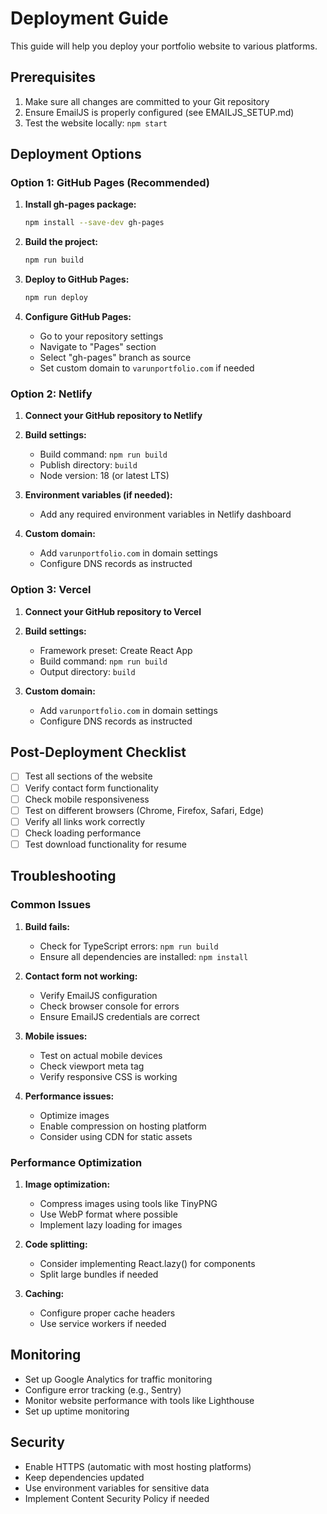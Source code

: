 # Deployment Guide

This guide will help you deploy your portfolio website to various platforms.

## Prerequisites

1. Make sure all changes are committed to your Git repository
2. Ensure EmailJS is properly configured (see EMAILJS_SETUP.md)
3. Test the website locally: `npm start`

## Deployment Options

### Option 1: GitHub Pages (Recommended)

1. **Install gh-pages package:**
   ```bash
   npm install --save-dev gh-pages
   ```

2. **Build the project:**
   ```bash
   npm run build
   ```

3. **Deploy to GitHub Pages:**
   ```bash
   npm run deploy
   ```

4. **Configure GitHub Pages:**
   - Go to your repository settings
   - Navigate to "Pages" section
   - Select "gh-pages" branch as source
   - Set custom domain to `varunportfolio.com` if needed

### Option 2: Netlify

1. **Connect your GitHub repository to Netlify**
2. **Build settings:**
   - Build command: `npm run build`
   - Publish directory: `build`
   - Node version: 18 (or latest LTS)

3. **Environment variables (if needed):**
   - Add any required environment variables in Netlify dashboard

4. **Custom domain:**
   - Add `varunportfolio.com` in domain settings
   - Configure DNS records as instructed

### Option 3: Vercel

1. **Connect your GitHub repository to Vercel**
2. **Build settings:**
   - Framework preset: Create React App
   - Build command: `npm run build`
   - Output directory: `build`

3. **Custom domain:**
   - Add `varunportfolio.com` in domain settings
   - Configure DNS records as instructed

## Post-Deployment Checklist

- [ ] Test all sections of the website
- [ ] Verify contact form functionality
- [ ] Check mobile responsiveness
- [ ] Test on different browsers (Chrome, Firefox, Safari, Edge)
- [ ] Verify all links work correctly
- [ ] Check loading performance
- [ ] Test download functionality for resume

## Troubleshooting

### Common Issues

1. **Build fails:**
   - Check for TypeScript errors: `npm run build`
   - Ensure all dependencies are installed: `npm install`

2. **Contact form not working:**
   - Verify EmailJS configuration
   - Check browser console for errors
   - Ensure EmailJS credentials are correct

3. **Mobile issues:**
   - Test on actual mobile devices
   - Check viewport meta tag
   - Verify responsive CSS is working

4. **Performance issues:**
   - Optimize images
   - Enable compression on hosting platform
   - Consider using CDN for static assets

### Performance Optimization

1. **Image optimization:**
   - Compress images using tools like TinyPNG
   - Use WebP format where possible
   - Implement lazy loading for images

2. **Code splitting:**
   - Consider implementing React.lazy() for components
   - Split large bundles if needed

3. **Caching:**
   - Configure proper cache headers
   - Use service workers if needed

## Monitoring

- Set up Google Analytics for traffic monitoring
- Configure error tracking (e.g., Sentry)
- Monitor website performance with tools like Lighthouse
- Set up uptime monitoring

## Security

- Enable HTTPS (automatic with most hosting platforms)
- Keep dependencies updated
- Use environment variables for sensitive data
- Implement Content Security Policy if needed 